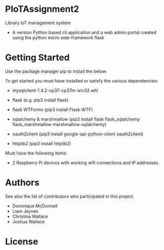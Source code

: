 # PIoTAssignment2
Library IoT management system
-   A version Python based cli application and a web admin portal created using the python micro web-framework flask 

# Getting Started

Use the package manager pip to install the below:

To get started you must have installed or satisfy the various dependencies:
-   mysqlclient-1.4.2-cp37-cp37m-win32.whl

-   flask (e.g. pip3 install flask)

-   flask WTForms (pip3 install Flask-WTF)

-   sqlalchemy & marshmallow (pip3 install flask flask_sqlalchemy flask_marshmallow marshmallow-sqlalchemy) 

-   oauth2client (pip3 install google-api-python-client oauth2client)

-   httplib2 (pip3 install httplib2)

Must have the following items:
-   2 Raspberry Pi devices with working wifi connections and IP addresses.

# Authors

See also the list of contributors who participated in this project.
- Dominique McDonnell
- Liam Jeynes
- Christina Wallace
- Joshua Wallace

# License
